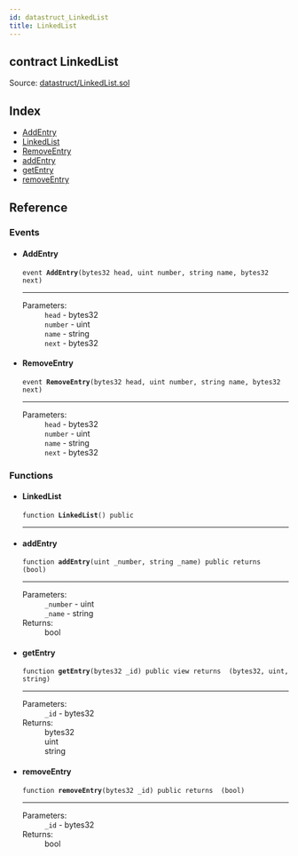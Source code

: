 ```yaml
---
id: datastruct_LinkedList
title: LinkedList
---
```


<div class="contract-doc"><div class="contract"><h2 class="contract-header"><span class="contract-kind">contract</span> LinkedList</h2><div class="source">Source: <a href="https://github.com/FriendlyUser/solidity-smart-contracts//blob/v0.2.0/contracts/datastruct/LinkedList.sol" target="_blank">datastruct/LinkedList.sol</a></div></div><div class="index"><h2>Index</h2><ul><li><a href="datastruct_LinkedList.html#AddEntry">AddEntry</a></li><li><a href="datastruct_LinkedList.html#LinkedList">LinkedList</a></li><li><a href="datastruct_LinkedList.html#RemoveEntry">RemoveEntry</a></li><li><a href="datastruct_LinkedList.html#addEntry">addEntry</a></li><li><a href="datastruct_LinkedList.html#getEntry">getEntry</a></li><li><a href="datastruct_LinkedList.html#removeEntry">removeEntry</a></li></ul></div><div class="reference"><h2>Reference</h2><div class="events"><h3>Events</h3><ul><li><div class="item event"><span id="AddEntry" class="anchor-marker"></span><h4 class="name">AddEntry</h4><div class="body"><code class="signature">event <strong>AddEntry</strong><span>(bytes32 head, uint number, string name, bytes32 next) </span></code><hr/><dl><dt><span class="label-parameters">Parameters:</span></dt><dd><div><code>head</code> - bytes32</div><div><code>number</code> - uint</div><div><code>name</code> - string</div><div><code>next</code> - bytes32</div></dd></dl></div></div></li><li><div class="item event"><span id="RemoveEntry" class="anchor-marker"></span><h4 class="name">RemoveEntry</h4><div class="body"><code class="signature">event <strong>RemoveEntry</strong><span>(bytes32 head, uint number, string name, bytes32 next) </span></code><hr/><dl><dt><span class="label-parameters">Parameters:</span></dt><dd><div><code>head</code> - bytes32</div><div><code>number</code> - uint</div><div><code>name</code> - string</div><div><code>next</code> - bytes32</div></dd></dl></div></div></li></ul></div><div class="functions"><h3>Functions</h3><ul><li><div class="item function"><span id="LinkedList" class="anchor-marker"></span><h4 class="name">LinkedList</h4><div class="body"><code class="signature">function <strong>LinkedList</strong><span>() </span><span>public </span></code><hr/></div></div></li><li><div class="item function"><span id="addEntry" class="anchor-marker"></span><h4 class="name">addEntry</h4><div class="body"><code class="signature">function <strong>addEntry</strong><span>(uint _number, string _name) </span><span>public </span><span>returns  (bool) </span></code><hr/><dl><dt><span class="label-parameters">Parameters:</span></dt><dd><div><code>_number</code> - uint</div><div><code>_name</code> - string</div></dd><dt><span class="label-return">Returns:</span></dt><dd>bool</dd></dl></div></div></li><li><div class="item function"><span id="getEntry" class="anchor-marker"></span><h4 class="name">getEntry</h4><div class="body"><code class="signature">function <strong>getEntry</strong><span>(bytes32 _id) </span><span>public </span><span>view </span><span>returns  (bytes32, uint, string) </span></code><hr/><dl><dt><span class="label-parameters">Parameters:</span></dt><dd><div><code>_id</code> - bytes32</div></dd><dt><span class="label-return">Returns:</span></dt><dd>bytes32</dd><dd>uint</dd><dd>string</dd></dl></div></div></li><li><div class="item function"><span id="removeEntry" class="anchor-marker"></span><h4 class="name">removeEntry</h4><div class="body"><code class="signature">function <strong>removeEntry</strong><span>(bytes32 _id) </span><span>public </span><span>returns  (bool) </span></code><hr/><dl><dt><span class="label-parameters">Parameters:</span></dt><dd><div><code>_id</code> - bytes32</div></dd><dt><span class="label-return">Returns:</span></dt><dd>bool</dd></dl></div></div></li></ul></div></div></div>
